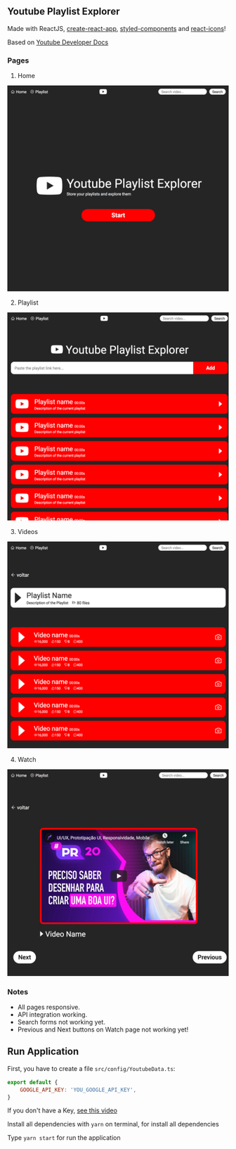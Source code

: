 ## Youtube Playlist Explorer

Made with ReactJS, [create-react-app](https://github.com/facebook/create-react-app), [styled-components](https://styled-components.com/) and [react-icons](https://react-icons.github.io/react-icons/)!

Based on [Youtube Developer Docs](https://developers.google.com/youtube)

### Pages

1. Home

![home](/docs/imgs/home.png)

2. Playlist

![playlist](/docs/imgs/playlist.png)

3. Videos

![videos](/docs/imgs/videos.png)

4. Watch

![Watch](/docs/imgs/watch.png)



### Notes

* All pages responsive.
* API integration working.
* Search forms not working yet.
* Previous and Next buttons on Watch page not working yet!


## Run Application

First, you have to create a file `src/config/YoutubeData.ts`:

```javascript
export default {
    GOOGLE_API_KEY: 'YOU_GOOGLE_API_KEY',
}
```

If you don't have a Key, [see this video](https://www.youtube.com/watch?v=_U_VS12uu-o)

Install all dependencies with `yarn` on terminal, for install all dependencies

Type `yarn start` for run the application
